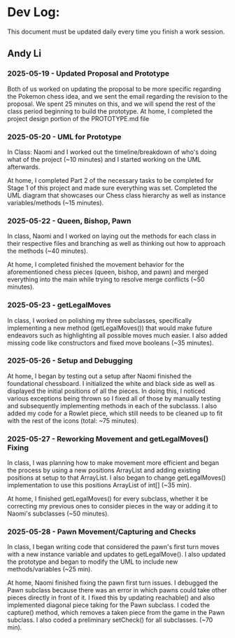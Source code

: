 # Dev Log:

This document must be updated daily every time you finish a work session.

## Andy Li 

### 2025-05-19 - Updated Proposal and Prototype
Both of us worked on updating the proposal to be more specific regarding the Pokemon chess idea, and we sent the email regarding the revision to the proposal. We spent 25 minutes on this, and we will spend the rest of the class period beginning to build the prototype. At home, I completed the project design portion of the PROTOTYPE.md file

### 2025-05-20 - UML for Prototype
In Class: Naomi and I worked out the timeline/breakdown of who's doing what of the project (~10 minutes) and I started working on the UML afterwards.

At home, I completed Part 2 of the necessary tasks to be completed for Stage 1 of this project and made sure everything was set. Completed the UML diagram that showcases our Chess class hierarchy as well as instance variables/methods (~15 minutes).

### 2025-05-22 - Queen, Bishop, Pawn
In class, Naomi and I worked on laying out the methods for each class in their respective files and branching as well as thinking out how to approach the methods (~40 minutes).

At home, I completed finished the movement behavior for the aforementioned chess pieces (queen, bishop, and pawn) and merged everything into the main while trying to resolve merge conflicts (~50 minutes).

### 2025-05-23 - getLegalMoves
In class, I worked on polishing my three subclasses, specifically implementing a new method (getLegalMoves()) that would make future endeavors such as highlighting all possible moves much easier. I also added missing code like constructors and fixed move booleans (~35 minutes).

### 2025-05-26 - Setup and Debugging
At home, I began by testing out a setup after Naomi finished the foundational chessboard. I initialized the white and black side as well as displayed the initial positions of all the pieces. In doing this, I noticed various exceptions being thrown so I fixed all of those by manually testing and subsequently implementing methods in each of the subclasss. I also added my code for a Rowlet piece, which still needs to be cleaned up to fit with the rest of the icons (total: ~75 minutes).

### 2025-05-27 - Reworking Movement and getLegalMoves() Fixing
In class, I was planning how to make movement more efficient and began the process by using a new positions ArrayList and adding existing positions at setup to that ArrayList. I also began to change getLegalMoves() implementation to use this positions ArrayList of int[] (~35 min).

At home, I finished getLegalMoves() for every subclass, whether it be correcting my previous ones to consider pieces in the way or adding it to Naomi's subclasses (~50 minutes).

### 2025-05-28 - Pawn Movement/Capturing and Checks
In class, I began writing code that considered the pawn's first turn moves with a new instance variable and updates to getLegalMove(). I also updated the prototype and began to modify the UML to include new methods/variables (~25 min).

At home, Naomi finished fixing the pawn first turn issues. I debugged the Pawn subclass because there was an error in which pawns could take other pieces directly in front of it. I fixed this by updating reachable() and also implemented diagonal piece taking for the Pawn subclass. I coded the capture() method, which removes a taken piece from the game in the Pawn subclass. I also coded a preliminary setCheck() for all subclasses. (~70 min).

